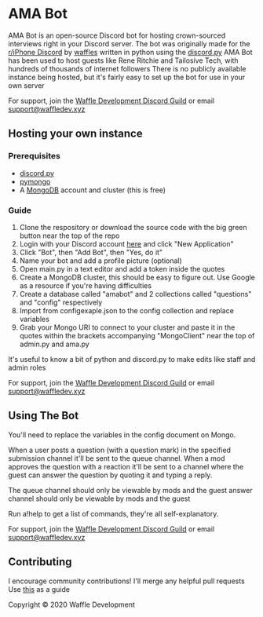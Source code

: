 # AMA Bot

AMA Bot is an open-source Discord bot for hosting crown-sourced interviews right in your Discord server.
The bot was originally made for the [r/iPhone Discord](https://iphonediscord.info) by [waffles](https://bensonkitia.me) written in python using the [discord.py](https://github.com/Rapptz/discord.py)
AMA Bot has been used to host guests like Rene Ritchie and Tailosive Tech, with hundreds of thousands of internet followers
There is no publicly available instance being hosted, but it's fairly easy to set up the bot for use in your own server

For support, join the [Waffle Development Discord Guild](https://discord.com/invite/zrBqN2v) or email support@waffledev.xyz

## Hosting your own instance

### Prerequisites

- [discord.py](https://github.com/)
- [pymongo](https://pypi.org/project/pymongo/)
- A [MongoDB](https://www.mongodb.com/) account and cluster (this is free)

### Guide

1. Clone the respository or download the source code with the big green button near the top of the repo
2. Login with your Discord account [here](https://discord.com/developers/applications) and click "New Application"
3. Click "Bot", then "Add Bot", then "Yes, do it"
4. Name your bot and add a profile picture (optional)
5. Open main.py in a text editor and add a token inside the quotes
6. Create a MongoDB cluster, this should be easy to figure out. Use Google as a resource if you're having difficulties
7. Create a database called "amabot" and 2 collections called "questions" and "config" respectively
8. Import from configexaple.json to the config collection and replace variables
9. Grab your Mongo URI to connect to your cluster and paste it in the quotes within the brackets accompanying "MongoClient" near the top of admin.py and ama.py

It's useful to know a bit of python and discord.py to make edits like staff and admin roles

For support, join the [Waffle Development Discord Guild](https://discord.com/invite/zrBqN2v) or email support@waffledev.xyz

## Using The Bot

You'll need to replace the variables in the config document on Mongo.

When a user posts a question (with a question mark) in the specified submission channel it'll be sent to the queue channel. When a mod approves the question with a reaction it'll be sent to a channel where the guest can answer the question by quoting it and typing a reply.

The queue channel should only be viewable by mods and the guest answer channel should only be viewable by mods and the guest

Run a!help to get a list of commands, they're all self-explanatory.

For support, join the [Waffle Development Discord Guild](https://discord.com/invite/zrBqN2v) or email support@waffledev.xyz

## Contributing

I encourage community contributions! I'll merge any helpful pull requests
Use [this](http://www.contribution-guide.org/) as a guide

Copyright © 2020 Waffle Development
